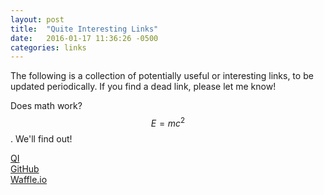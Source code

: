 ```yaml
---
layout: post
title:  "Quite Interesting Links"
date:   2016-01-17 11:36:26 -0500
categories: links
---
```

The following is a collection of potentially useful or interesting links, to be updated periodically. If you find a dead link, please let me know!  

Does math work?   $$E=mc^2$$. We'll find out!  

[QI][qi-l]  
[GitHub][github-l]  
[Waffle.io][waffle-l]

[qi-l]: http://qi.com
[github-l]: http://github.com
[waffle-l]: http://waffle.io